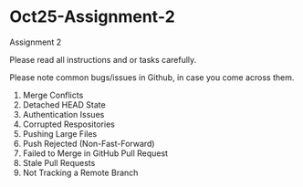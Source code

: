 # Oct25-Assignment-2
Assignment 2

Please read all instructions and or tasks carefully.

Please note common bugs/issues in Github, in case you come across them.

1. Merge Conflicts
2. Detached HEAD State
3. Authentication Issues
4. Corrupted Respositories
5. Pushing Large Files
6. Push Rejected (Non-Fast-Forward)
7. Failed to Merge in GitHub Pull Request
8. Stale Pull Requests
9. Not Tracking a Remote Branch
